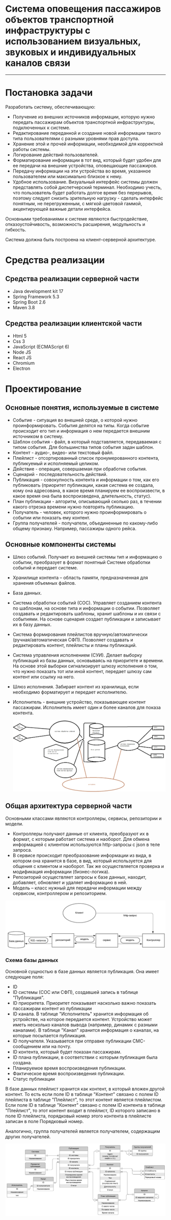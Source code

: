 # Система оповещения пассажиров объектов транспортной инфраструктуры с использованием визуальных, звуковых и индивидуальных каналов связи
___
# Постановка задачи
Разработать систему, обеспечивающую:
* Получение из внешних источников информации, которую нужно передать пассажирам объектов
  транспортной инфраструктуры, подключенных к системе.
* Редактирование переданной и создание новой информации такого типа пользователями
  с разными уровнями прав доступа.
* Хранение этой и прочей информации, необходимой для корректной работы системы.
* Логирование действий пользователей.
* Форматирование информации в тот вид, который будет удобен для ее передачи на внешние устройства,
  оповещающие пассажиров.
* Передачу информации на эти устройства во время, указанное пользователем или максимально близкое
  к нему.
* Удобное использование. Визуальный интерфейс системы должен представлять собой диспетчерский терминал.
 Необходимо учесть, что пользователь будет работать долгое время без перерывов, поэтому
  следует снизить зрительную нагрузку - сделать интерфейс понятным, не перегруженным, с мягкой
  цветовой гаммой, акцентирующей важные детали интерфейса.

Основными требованиями к системе являются быстродействие, отказоустойчивость, возможность расширения,
модульность и гибкость.

Система должна быть построена на клиент-серверной архитектуре.

# Средства реализации
## Средства реализации серверной части
* Java development kit 17
* Spring Framework 5.3
* Spring Boot 2.6
* Maven 3.8

## Средства реализации клиентской части
* Html 5
* Css 3
* JavaScript (ECMAScript 6)
* Node JS
* React JS
* Chromium
* Electron

# Проектирование
## Основные понятия, используемые в системе
* Событие - ситуация во внешней среде, о которой нужно проинформировать.
События делятся на типы. Когда событие происходит его тип и информация о нем передается внешним источником в систему.
* Шаблон события - файл, в который подставляется, передаваемая с типом события. Для большинства типов события задан шаблон.
* Контент - аудио-, видео- или текстовый файл.
* Плейлист - отсортированный список пронумерованного контента, публикуемый и исполняемый целиком.
* Действие - операция, совершаемая при обработке события.
* Сценарий - последовательность действий.
* Публикация - совокупность контента и информации о том, как его публиковать
(приоритет публикации, какая система ее создала, кому она адресована, в какое время планируем ее воспроизвести,
в какое время она была воспроизведена, длительность, статус).
* План публикации - алгоритм, описывающий сколько раз, в течении какого отрезка времени нужно повторять публикацию.
* Получатель - человек, которого нужно проинформировать о событии или показать ему контент.
* Группа получателей - получатели, объединенные по какому-либо общему признаку. Например, пассажиры одного рейса.

## Основные компоненты системы
* Шлюз событий. Получает из внешней системы тип и информацию о событии, преобразует в формат понятный
  Системе обработки событий и передает системе.
* Хранилище контента – область памяти, предназначенная для хранения объемных файлов.
* База данных.
* Система обработки событий (СОС). Управляет созданием контента по шаблонам, на основе типа и информации о событии.
 Позволяет создавать и редактировать шаблоны, хранит шаблоны и их связи с событиями. На основе сценария создает публикации
  и записывает их в базу данных.
* Система формирования плейлистов вручную/автоматически (ручная/автоматическая СФП). Позволяет создавать и редактировать
  контент, плейлисты и планы публикаций.
* Система управления исполнением (СУИ). Делает выборку публикаций из базы данных, основываясь на приоритете и времени.
 На основе этой выборки сигнализирует шлюзу исполнения о том, что нужно показать тот или иной контент,
  передает шлюзу сам контент или ссылку на него.
* Шлюз исполнения. Забирает контент из хранилища, если необходимо форматирует и передает исполнителю.
* Исполнитель - внешние устройство, показывающее контент пассажирам. Исполнитель имеет один и более каналов для показа контента.


  ![](pictures/skhema_vzaimodeystvia_componentov.png "Схема взаимодействия компонентов")
  
## Общая архитектура серверной части
Основными классами являются контроллеры, сервисы, репозитории и модели.
* Контроллеры получают данные от клиента, преобразуют их в формат, с которым работает система и наоборот. 
Для обмена информацией с клиентом используются http-запросы с json в теле запроса.
* В сервисе происходит преобразование информации из вида, в котором она хранится в базе, в вид, который используется
для общения с клиентом и наоборот. Так же осуществляется проверка и модификация информации (бизнес-логика).
* Репозиторий осуществляет запросы к базе данных, находит, добавляет, обновляет и удаляет информацию в ней.
* Модель – класс нужный для передачи информации между сервисом, контроллером и репозиторием.


![](pictures/componenti_servernoy_chasti.png "Схема взаимодействия компонентов серверной части")

### Схема базы данных
Основной сущностью в базе данных является публикация. Она имеет следующие поля:
* ID
* ID системы (СОС или СФП), создавшей запись в таблице "Публикация".
* ID приоритета. Приоритет показывает насколько важно показать пассажирам контент из публикации
* ID канала. В таблице "Исполнитель" хранится информация об устройстве, на которое передается контент.
Устройство может иметь несколько каналов вывода (например, динамик с разными каналами). В таблице "Канал"
хранится информация о каналах, на которые посылается публикация.
* ID получателя. Указывается при отправке публикации СМС-сообщением или на почту.
* ID контента, который будет показан пассажирам.
* ID плана публикации, в соответствии с которым публикация была создана.
* Планируемое время воспроизведения публикации.
* Фактическое время воспроизведения публикации.
* Статус публикации

В базе данных плейлист хранится как контент, в который вложен другой контент. То есть если поле ID в таблице 
"Контент" связано с полем ID плейлиста в таблице "Плейлист", то этот контент является плейлистом. Если поле ID в таблице
"Контент" связано с полем ID контента в таблице "Плейлист", то этот контент входит в плейлист, ID которого записано в 
поле ID плейлиста, порядковый номер этого контента в плейлисте записан в поле Порядковый номер.


Аналогично, группа получателей является получателем, содержащим других получателей.


![](pictures/baza_dannih.png "Схема базы данных")